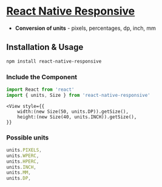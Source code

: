 # [React Native Responsive](https://github.com/alphabeats-works/react-native-responsive)

* **Conversion of units**  - pixels, percentages, dp, inch, mm

## Installation & Usage

```sh
npm install react-native-responsive
```

### Include the Component

```js
import React from 'react'
import { units, Size } from 'react-native-responsive'
```

```
<View style={{
    width:(new Size(50, units.DP)).getSize(),
    height:(new Size(40, units.INCH)).getSize(),
}}
```

### Possible units

```js
units.PIXELS,
units.WPERC,
units.HPERC,
units.INCH,
units.MM,
units.DP,

```